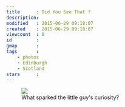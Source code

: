 ```yaml
---
title      : Did You See That ?
description: 
modified   : 2015-06-29 09:18:07
created    : 2015-06-29 09:18:07
viewcount  : 0
id         : 
gmap       : 
tags       :
    - photos
    - Edinburgh
    - Scotland
stars      : 
---
```


<figure>
    <img src="IMG_1364.jpg">
    <figcaption>What sparked the little guy's curiosity?</figcaption>
</figure>